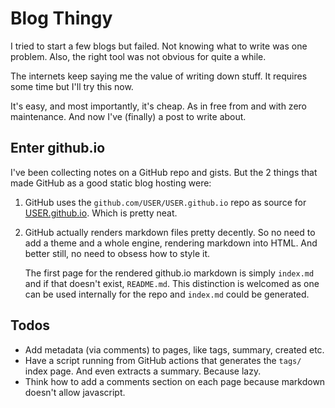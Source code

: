 # Blog Thingy

I tried to start a few blogs but failed. Not knowing what to write was
one problem. Also, the right tool was not obvious for quite a while.

The internets keep saying me the value of writing down stuff. It requires
some time but I'll try this now.

It's easy, and most importantly, it's cheap. As in free from and with
zero maintenance. And now I've (finally) a post to write about.


## Enter github.io

I've been collecting notes on a GitHub repo and gists. But the 2 things
that made GitHub as a good static blog hosting were:

1. GitHub uses the `github.com/USER/USER.github.io` repo as source for
   [USER.github.io](https://USER.github.io). Which is pretty neat.

2. GitHub actually renders markdown files pretty decently. So no need
   to add a theme and a whole engine, rendering markdown into HTML. And
   better still, no need to obsess how to style it.
   
   The first page for the rendered github.io markdown is simply `index.md`
   and if that doesn't exist, `README.md`. This distinction is welcomed as
   one can be used internally for the repo and `index.md` could be
   generated.


## Todos

- Add metadata (via comments) to pages, like tags, summary, created etc.
- Have a script running from GitHub actions that generates the `tags/`
  index page. And even extracts a summary. Because lazy.
- Think how to add a comments section on each page because markdown
  doesn't allow javascript.
